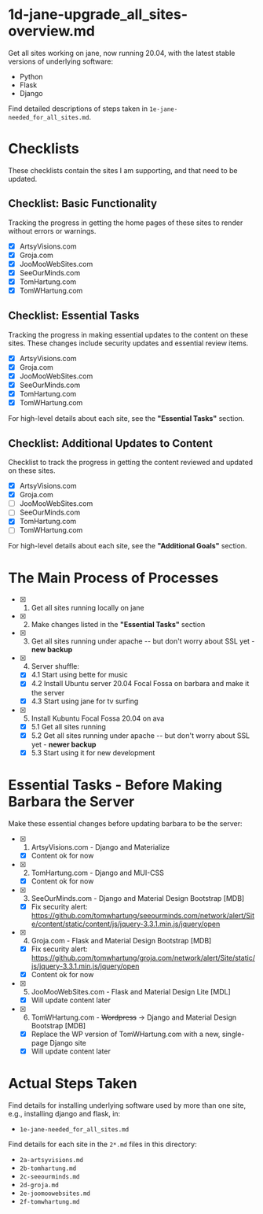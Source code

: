 
# 1d-jane-upgrade_all_sites-overview.md

Get all sites working on jane, now running 20.04, with the latest stable versions of underlying software:

- Python
- Flask
- Django

Find detailed descriptions of steps taken in `1e-jane-needed_for_all_sites.md`.

# Checklists

These checklists contain the sites I am supporting, and that need to be updated.

## Checklist: Basic Functionality

Tracking the progress in getting the home pages of these sites to render without errors or warnings.

- [x] ArtsyVisions.com
- [x] Groja.com
- [x] JooMooWebSites.com
- [x] SeeOurMinds.com
- [x] TomHartung.com
- [x] TomWHartung.com

## Checklist: Essential Tasks

Tracking the progress in making essential updates to the content on these sites.
These changes include security updates and essential review items.

- [x] ArtsyVisions.com
- [x] Groja.com
- [x] JooMooWebSites.com
- [x] SeeOurMinds.com
- [x] TomHartung.com
- [x] TomWHartung.com

For high-level details about each site, see the **"Essential Tasks"** section.

## Checklist: Additional Updates to Content

Checklist to track the progress in getting the content reviewed and updated on these sites.

- [x] ArtsyVisions.com
- [x] Groja.com
- [ ] JooMooWebSites.com
- [ ] SeeOurMinds.com
- [x] TomHartung.com
- [ ] TomWHartung.com

For high-level details about each site, see the **"Additional Goals"** section.

# The Main Process of Processes

- [x] 1. Get all sites running locally on jane
- [x] 2. Make changes listed in the **"Essential Tasks"** section
- [x] 3. Get all sites running under apache -- but don't worry about SSL yet - **new backup**
- [x] 4. Server shuffle:
  - [x] 4.1 Start using bette for music
  - [x] 4.2 Install Ubuntu server 20.04 Focal Fossa on barbara and make it the server
  - [x] 4.3 Start using jane for tv surfing
- [x] 5. Install Kubuntu Focal Fossa 20.04 on ava
  - [x] 5.1 Get all sites running
  - [x] 5.2 Get all sites running under apache -- but don't worry about SSL yet - **newer backup**
  - [x] 5.3 Start using it for new development

# Essential Tasks - Before Making Barbara the Server

Make these essential changes before updating barbara to be the server:

- [x] 1. ArtsyVisions.com - Django and Materialize
    - [x] Content ok for now
- [x] 2. TomHartung.com - Django and MUI-CSS
    - [x] Content ok for now
- [x] 3. SeeOurMinds.com - Django and Material Design Bootstrap [MDB]
    - [x] Fix security alert: https://github.com/tomwhartung/seeourminds.com/network/alert/Site/content/static/content/js/jquery-3.3.1.min.js/jquery/open
- [x] 4. Groja.com - Flask and Material Design Bootstrap [MDB]
    - [x] Fix security alert: https://github.com/tomwhartung/groja.com/network/alert/Site/static/js/jquery-3.3.1.min.js/jquery/open
    - [x] Content ok for now
- [x] 5. JooMooWebSites.com - Flask and Material Design Lite [MDL]
    - [x] Will update content later
- [x] 6. TomWHartung.com - ~~Wordpress~~ -> Django and Material Design Bootstrap [MDB]
    - [x] Replace the WP version of TomWHartung.com with a new, single-page Django site
    - [x] Will update content later

# Actual Steps Taken

Find details for installing underlying software used by more than one site, e.g., installing django and flask, in:

- `1e-jane-needed_for_all_sites.md`

Find details for each site in the `2*.md` files in this directory:

- `2a-artsyvisions.md`
- `2b-tomhartung.md`
- `2c-seeourminds.md`
- `2d-groja.md`
- `2e-joomoowebsites.md`
- `2f-tomwhartung.md`

